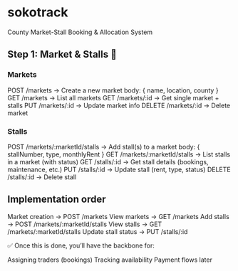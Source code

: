 # sokotrack
County Market-Stall Booking &amp; Allocation System


## Step 1: Market & Stalls 🚀

### Markets
POST /markets → Create a new market
body: { name, location, county }
GET /markets → List all markets
GET /markets/:id → Get single market + stalls
PUT /markets/:id → Update market info
DELETE /markets/:id → Delete market

### Stalls
POST /markets/:marketId/stalls → Add stall(s) to a market
body: { stallNumber, type, monthlyRent }
GET /markets/:marketId/stalls → List stalls in a market (with status)
GET /stalls/:id → Get stall details (bookings, maintenance, etc.)
PUT /stalls/:id → Update stall (rent, type, status)
DELETE /stalls/:id → Delete stall



## Implementation order
Market creation → POST /markets
View markets → GET /markets
Add stalls → POST /markets/:marketId/stalls
View stalls → GET /markets/:marketId/stalls
Update stall status → PUT /stalls/:id



✅ Once this is done, you’ll have the backbone for:

Assigning traders (bookings)
Tracking availability
Payment flows later